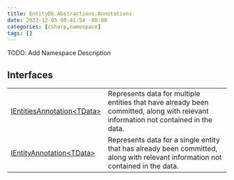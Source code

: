 ```yaml
---
title: EntityDb.Abstractions.Annotations
date: 2022-12-05 00:41:54 -08:00
categories: [csharp,namespace]
tags: []
---
```



TODO: Add Namespace Description

## Interfaces
<table><tr><td><a href='/posts/csharp.member.entitydb.abstractions.annotations.ientitiesannotation`1/'>IEntitiesAnnotation&lt;TData&gt;</a></td><td>
Represents data for multiple entities that have already been committed, along with relevant information not
contained
in the data.
</td></tr><tr><td><a href='/posts/csharp.member.entitydb.abstractions.annotations.ientityannotation`1/'>IEntityAnnotation&lt;TData&gt;</a></td><td>
Represents data for a single entity that has already been committed, along with relevant information not contained
in the data.
</td></tr></table>
